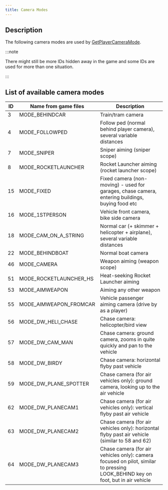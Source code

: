 ```yaml
---
title: Camera Modes
---
```


## Description

The following camera modes are used by [GetPlayerCameraMode](../functions/GetPlayerCameraMode).

:::note

There might still be more IDs hidden away in the game and some IDs are used for more than one situation.

:::

## List of available camera modes

| ID  | Name from game files   | Description                                                                                                                    |
| --- | ---------------------- | ------------------------------------------------------------------------------------------------------------------------------ |
| 3   | MODE_BEHINDCAR         | Train/tram camera                                                                                                              |
| 4   | MODE_FOLLOWPED         | Follow ped (normal behind player camera), several variable distances                                                           |
| 7   | MODE_SNIPER            | Sniper aiming (sniper scope)                                                                                                   |
| 8   | MODE_ROCKETLAUNCHER    | Rocket Launcher aiming (rocket launcher scope)                                                                                 |
| 15  | MODE_FIXED             | Fixed camera (non-moving) - used for garages, chase camera, entering buildings, buying food etc                                |
| 16  | MODE_1STPERSON         | Vehicle front camera, bike side camera                                                                                         |
| 18  | MODE_CAM_ON_A_STRING   | Normal car (+ skimmer + helicopter + airplane), several variable distances                                                     |
| 22  | MODE_BEHINDBOAT        | Normal boat camera                                                                                                             |
| 46  | MODE_CAMERA            | Weapon aiming (weapon scope)                                                                                                   |
| 51  | MODE_ROCKETLAUNCHER_HS | Heat-seeking Rocket Launcher aiming                                                                                            |
| 53  | MODE_AIMWEAPON         | Aiming any other weapon                                                                                                        |
| 55  | MODE_AIMWEAPON_FROMCAR | Vehicle passenger aiming camera (drive by as a player)                                                                         |
| 56  | MODE_DW_HELI_CHASE     | Chase camera: helicopter/bird view                                                                                             |
| 57  | MODE_DW_CAM_MAN        | Chase camera: ground camera, zooms in quite quickly and pan to the vehicle                                                     |
| 58  | MODE_DW_BIRDY          | Chase camera: horizontal flyby past vehicle                                                                                    |
| 59  | MODE_DW_PLANE_SPOTTER  | Chase camera (for air vehicles only): ground camera, looking up to the air vehicle                                             |
| 62  | MODE_DW_PLANECAM1      | Chase camera (for air vehicles only): vertical flyby past air vehicle                                                          |
| 63  | MODE_DW_PLANECAM2      | Chase camera (for air vehicles only): horizontal flyby past air vehicle (similar to 58 and 62)                                 |
| 64  | MODE_DW_PLANECAM3      | Chase camera (for air vehicles only): camera focused on pilot, similar to pressing LOOK_BEHIND key on foot, but in air vehicle |
